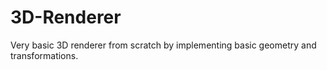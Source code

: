 # 3D-Renderer
Very basic 3D renderer from scratch by implementing basic geometry and transformations.
